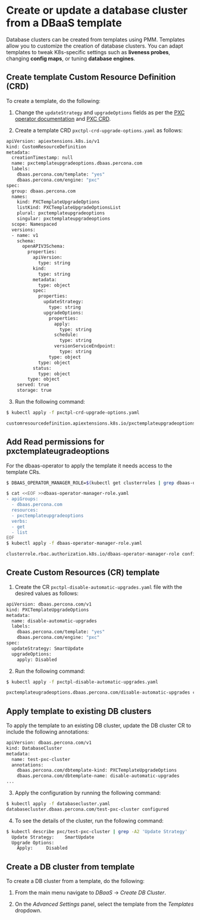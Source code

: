 # Create or update a database cluster from a DBaaS template

Database clusters can be created from templates using PMM. Templates allow you to customize the creation of database clusters. You can adapt templates to tweak K8s-specific settings such as **liveness probes**, changing **config maps**, or tuning **database engines**. 

## Create template Custom Resource Definition (CRD)

To create a template, do the following:


1. Change the `updateStrategy` and `upgradeOptions` fields as per the [PXC operator documentation](https://docs.percona.com/percona-operator-for-mysql/pxc/update.html#manual-upgrade_1) and [PXC CRD](https://github.com/percona/percona-xtradb-cluster-operator/blob/v1.11.0/deploy/crd.yaml#L8379-L8392).

2. Create a template CRD `pxctpl-crd-upgrade-options.yaml` as follows:

```sh
apiVersion: apiextensions.k8s.io/v1
kind: CustomResourceDefinition
metadata:
  creationTimestamp: null
  name: pxctemplateupgradeoptions.dbaas.percona.com
  labels:
    dbaas.percona.com/template: "yes"
    dbaas.percona.com/engine: "pxc"
spec:
  group: dbaas.percona.com
  names:
    kind: PXCTemplateUpgradeOptions
    listKind: PXCTemplateUpgradeOptionsList
    plural: pxctemplateupgradeoptions
    singular: pxctemplateupgradeoptions
  scope: Namespaced
  versions:
  - name: v1
    schema:
      openAPIV3Schema:
        properties:
          apiVersion:
            type: string
          kind:
            type: string
          metadata:
            type: object
          spec:
            properties:
              updateStrategy:
                type: string
              upgradeOptions:
                properties:
                  apply:
                    type: string
                  schedule:
                    type: string
                  versionServiceEndpoint:
                    type: string
                type: object
            type: object
          status:
            type: object
        type: object
    served: true
    storage: true
```

3. Run the following command:

```sh
$ kubectl apply -f pxctpl-crd-upgrade-options.yaml

customresourcedefinition.apiextensions.k8s.io/pxctemplateupgradeoptions.dbaas.percona.com created
```

## Add Read permissions for pxctemplateugradeoptions

For the dbaas-operator to apply the template it needs access to the template CRs.

```sh
$ DBAAS_OPERATOR_MANAGER_ROLE=$(kubectl get clusterroles | grep dbaas-operator | grep -v metrics | grep -v proxy | cut -f 1 -d ' '); kubectl get clusterroles/"$DBAAS_OPERATOR_MANAGER_ROLE" -o yaml > dbaas-operator-manager-role.yaml

$ cat <<EOF >>dbaas-operator-manager-role.yaml
- apiGroups:
  - dbaas.percona.com
  resources:
  - pxctemplateupgradeoptions
  verbs:
  - get
  - list
EOF
$ kubectl apply -f dbaas-operator-manager-role.yaml

clusterrole.rbac.authorization.k8s.io/dbaas-operator-manager-role configured
```

## Create Custom Resources (CR) template

1. Create the CR `pxctpl-disable-automatic-upgrades.yaml` file with the desired values as follows:

```sh
apiVersion: dbaas.percona.com/v1
kind: PXCTemplateUpgradeOptions
metadata:
  name: disable-automatic-upgrades
  labels:
    dbaas.percona.com/template: "yes"
    dbaas.percona.com/engine: "pxc"
spec:
  updateStrategy: SmartUpdate
  upgradeOptions:
    apply: Disabled
```

2. Run the following command:

```sh
$ kubectl apply -f pxctpl-disable-automatic-upgrades.yaml

pxctemplateugradeoptions.dbaas.percona.com/disable-automatic-upgrades created
```

## Apply template to existing DB clusters

To apply the template to an existing DB cluster, update the DB cluster CR to include the following annotations:

```sh
apiVersion: dbaas.percona.com/v1
kind: DatabaseCluster
metadata:
  name: test-pxc-cluster
  annotations:
    dbaas.percona.com/dbtemplate-kind: PXCTemplateUpgradeOptions
    dbaas.percona.com/dbtemplate-name: disable-automatic-upgrades
...
```
3. Apply the configuration by running the following command:

```sh
$ kubectl apply -f databasecluster.yaml
databasecluster.dbaas.percona.com/test-pxc-cluster configured
```
4. To see the details of the cluster, run the following command:

```sh
$ kubectl describe pxc/test-pxc-cluster | grep -A2 'Update Strategy'
  Update Strategy:    SmartUpdate
  Upgrade Options:
    Apply:     Disabled
```

## Create a DB cluster from template

To create a DB cluster from a template, do the following:

1. From the main menu navigate to <i class="uil uil-database"></i> *DBaaS* → *Create DB Cluster*.

2. On the *Advanced Settings* panel, select the template from the *Templates* dropdown.





